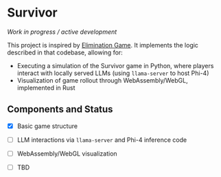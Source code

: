 # Survivor

*Work in progress / active development*

This project is inspired by [Elimination Game](https://github.com/lechmazur/elimination_game/). It implements the logic described in that codebase, allowing for:

- Executing a simulation of the Survivor game in Python, where players interact with locally served LLMs (using `llama-server` to host Phi-4)
- Visualization of game rollout through WebAssembly/WebGL, implemented in Rust





## Components and Status

- [x] Basic game structure
- [ ] LLM interactions via `llama-server` and Phi-4 inference code
- [ ] WebAssembly/WebGL visualization
- [ ] TBD

